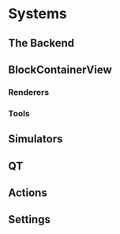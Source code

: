 # Systems

## The Backend

## BlockContainerView
### Renderers

### Tools

## Simulators

## QT

## Actions

## Settings
